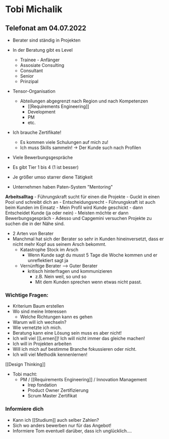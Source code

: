 # Tobi Michalik
## Telefonat am 04.07.2022 
- Berater sind ständig in Projekten 
- In der Beratung gibt es Level 
	- Trainee - Anfänger
	- Assosiate Consulting 
	- Consultant 
	- Senior 
	- Prinzipal 
- Tensor-Organisation 
	- Abteilungen abgegrenzt nach Region und nach Kompetenzen 
		- [[Requirements Engineering]]
		- Development 
		- PM
		- etc. 



- Ich brauche Zertifikate!
	- Es kommen viele Schulungen auf mich zu! 
	- Ich muss Skills sammeln! -> Der Kunde such nach Profilen
- Viele Bewerbungsgespräche 

- Es gibt Tier 1 bis 4 (1 ist besser)
- Je größer umso starrer diene Tätigkeit 

- Unternehmen haben Paten-System "Mentoring"

**Arbeitsalltag**
	- Führungskraft sucht für einen die Projekte 
	- Guckt in einen Pool und schreibt dich an 
	- Entscheidungsrecht 
	- Führungskraft ist auch beim Kunden im Einsatz 
		- Mein Profil wird Kunde geschickt 
		- dann Entscheidet Kunde (ja oder nein)
			- Meisten möchte er dann Bewerbungsgespräch 
			- 
Adesso und Capgemini versuchen Projekte zu suchen die in der Nähe sind. 

- 2 Arten von Berater
- Manchmal hat sich der Berater so sehr in Kunden hineinversetzt, dass er nicht mehr Kopf aus seinem Arsch bekommt.
	- Katastrophe Stock im Arsch 
		- Wenn Kunde sagt du musst 5 Tage die Woche kommen und er unreflektiert sagt ja   
	- Vernünftige Berater --> Guter Berater 
		- kritisch hinterfragen und kommunizieren 
			- z.B. Nein weil, so und so 
			- Mit dem Kunden sprechen wenn etwas nicht passt.

### Wichtige Fragen:
- Kriterium Baum erstellen 
- Wo sind meine Interessen
	- Welche Richtungen kann es gehen
- Warum will ich wechseln?
- Wie vernetzte ich mich. 
- Beratung kann eine Lösung sein muss es aber nicht!
- Ich will viel [[Lernen]]! Ich will nicht immer das gleiche machen! 
- Ich will in Projekten arbeiten 
- Will ich mich auf bestimme Branche fokussieren oder nicht.
- Ich will viel Methodik kennenlernen! 

[[Design Thinking]]


- Tobi macht:
	- PM / [[Requirements Engineering]] / Innovation Management 
		- Irep fondation 
		- Product Owner Zertifizierung 
		- Scrum Master Zertifikat 

### Informiere dich 
- Kann ich [[Studium]] auch selber Zahlen? 
- Sich wo anders bewerben nur für das Angebot! 
- Informiere Tom eventuell darüber, dass ich unglücklich.... 




